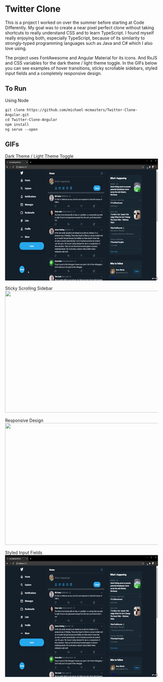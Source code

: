 # Twitter Clone

This is a project I worked on over the summer before starting at Code Differently. My goal was to create a near pixel perfect clone without taking shortcuts to really understand CSS and to learn TypeScript. I found myself really enjoying both, especially TypeScript, because of its similarity to strongly-typed programming languages such as Java and C# which I also love using.

The project uses FontAwesome and Angular Material for its icons. And RxJS and CSS variables for the dark theme / light theme toggle. In the GIFs below you can see examples of hover transitions, sticky scrollable sidebars, styled input fields and a completely responsive design.

## To Run
Using Node
```
git clone https://github.com/michael-mcmasters/Twitter-Clone-Angular.git
cd Twitter-Clone-Angular
npm install
ng serve --open
```

## GIFs

Dark Theme / Light Theme Toggle  
<img src="/src/assets/gifs/colorthemetoggle.gif" width="700" height="400" />

Sticky Scrolling Sidebar  
<img src="/src/assets/gifs/scrolling.gif" width="700" height="400" />

Responsive Design  
<img src="/src/assets/gifs/responsive.gif" width="700" height="400" />

Styled Input Fields  
<img src="/src/assets/gifs/styled-input.gif" width="700" height="400" />
